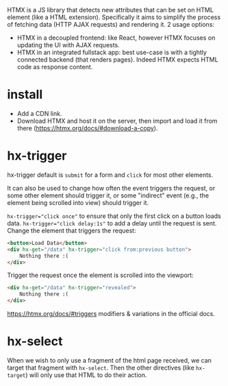 HTMX is a JS library that detects new attributes that can be set on HTML element (like a HTML extension).
Specifically it aims to simplify the process of fetching data (HTTP AJAX requests) and rendering it.
2 usage options:
- HTMX in a decoupled frontend: like React, however HTMX focuses on updating the UI with AJAX requests.
- HTMX in an integrated fullstack app: best use-case is with a tightly connected backend (that renders pages). Indeed HTMX expects HTML code as response content.

# install
- Add a CDN link.
- Download HTMX and host it on the server, then import and load it from there (https://htmx.org/docs/#download-a-copy).

# hx-trigger
hx-trigger default is `submit` for a form and `click` for most other elements.

It can also be used to change how often the event triggers the request, or some other element should trigger it, or some "indirect" event (e.g., the element being scrolled into view) should trigger it.

`hx-trigger="click once"` to ensure that only the first click on a button loads data.
`hx-trigger="click delay:1s"` to add a delay until the request is sent.
Change the element that triggers the request:
```html
<button>Load Data</button>
<div hx-get="/data" hx-trigger="click from:previous button">
    Nothing there :(
</div>
```
Trigger the request once the element is scrolled into the viewport:
```html
<div hx-get="/data" hx-trigger="revealed">
    Nothing there :(
</div>
```
https://htmx.org/docs/#triggers modifiers & variations in the official docs.

# hx-select
When we wish to only use a fragment of the html page received, we can target that fragment with `hx-select`. Then the other directives (like `hx-target`) will only use that HTML to do their action.